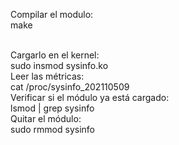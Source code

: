 Compilar el modulo:
<br>
make

<br>
Cargarlo en el kernel:
<br>
sudo insmod sysinfo.ko

<br>
Leer las métricas:
<br>
cat /proc/sysinfo_202110509

<br>
Verificar si el módulo ya está cargado:
<br>
lsmod | grep sysinfo

<br>
Quitar el módulo:
<br>
sudo rmmod sysinfo

<br>

